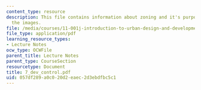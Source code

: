 ```yaml
---
content_type: resource
description: This file contains information about zoning and it's purpose along with
  the images.
file: /media/courses/11-001j-introduction-to-urban-design-and-development-spring-2006/057df289a0c020d2eaec2d3ebdfbc5c1_7_dev_control.pdf
file_type: application/pdf
learning_resource_types:
- Lecture Notes
ocw_type: OCWFile
parent_title: Lecture Notes
parent_type: CourseSection
resourcetype: Document
title: 7_dev_control.pdf
uid: 057df289-a0c0-20d2-eaec-2d3ebdfbc5c1
---
```

